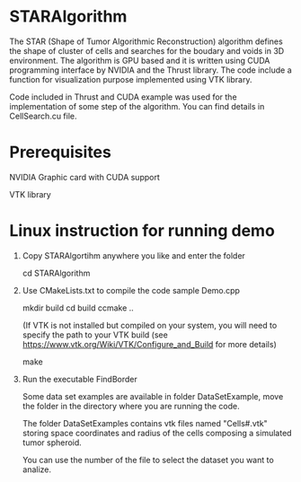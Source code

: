 # STARAlgorithm
The STAR (Shape of Tumor Algorithmic Reconstruction) algorithm defines the shape of cluster of cells and searches for the boudary and voids in 3D environment. The algorithm is GPU based and it is written using CUDA programming interface by NVIDIA and the Thrust library. The code include a function for visualization purpose implemented using VTK library.

Code included in Thrust and CUDA example was used for the implementation of some step of the algorithm. You can find details in CellSearch.cu file.

Prerequisites
=============
NVIDIA Graphic card with CUDA support

VTK library


Linux instruction for running demo 
===========
1. Copy STARAlgortihm anywhere you like and enter the folder

     cd STARAlgorithm

2. Use CMakeLists.txt to compile the code sample Demo.cpp 

     mkdir build
     cd build 
     ccmake .. 
     
      (If VTK is not installed but compiled on your system, you will need to specify the path to your VTK build
      (see https://www.vtk.org/Wiki/VTK/Configure_and_Build for more details)
       
     make

4. Run the executable FindBorder

   Some data set examples are available in folder DataSetExample, move the folder in the directory where you are running the code.
   
   The folder DataSetExamples contains vtk files named "Cells#.vtk" storing space coordinates and radius of the cells composing a simulated tumor spheroid.
   
   You can use the number of the file to select the dataset you want to analize. 
